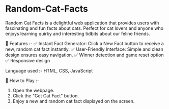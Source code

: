 # Random-Cat-Facts
Random Cat Facts is a delightful web application that provides users with fascinating and fun facts about cats.                                           Perfect for cat lovers and anyone who enjoys learning quirky and interesting tidbits about our feline friends.

🎯 Features :-
✅ Instant Fact Generator: Click a New Fact button to receive a new, random cat fact instantly.
✅ User-Friendly Interface: Simple and clean design ensures easy navigation.
✅ Winner detection and game reset option
✅ Responsive design

Language used :- HTML, CSS, JavaScript 

🚀 How to Play :- 
1. Open the webpage.
2. Click the "Get Cat Fact" button.
3. Enjoy a new and random cat fact displayed on the screen.
